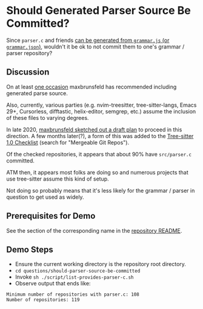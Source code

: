 # Should Generated Parser Source Be Committed?

Since `parser.c` and friends [can be generated from `grammar.js` (or
`grammar.json`)](../generate-subcommand-files/README.md), wouldn't it
be ok to not commit them to one's grammar / parser repository?

## Discussion

On at least [one
occasion](https://github.com/tree-sitter/tree-sitter/issues/447#issuecomment-533303827)
maxbrunsfeld has recommended including generated parse source.

Also, currently, various parties (e.g. nvim-treesitter,
tree-sitter-langs, Emacs 29+, Cursorless, difftastic, helix-editor,
semgrep, etc.) assume the inclusion of these files to varying degrees.

In late 2020, [maxbrunsfeld sketched out a draft
plan](https://github.com/tree-sitter/tree-sitter/issues/730#issuecomment-736018228)
to proceed in this direction.  A few months later(?), a form of this
was added to the [Tree-sitter 1.0
Checklist](https://github.com/tree-sitter/tree-sitter/issues/930)
(search for "Mergeable Git Repos").

Of the checked repositories, it appears that about 90% have
`src/parser.c` committed.

ATM then, it appears most folks are doing so and numerous projects
that use tree-sitter assume this kind of setup.

Not doing so probably means that it's less likely for the grammar /
parser in question to get used as widely.

## Prerequisites for Demo

See the section of the corresponding name in the [repository
README](../../README.md).

## Demo Steps

* Ensure the current working directory is the repository root directory.
* `cd questions/should-parser-source-be-committed`
* Invoke `sh ./script/list-provides-parser-c.sh`
* Observe output that ends like:

```
Minimum number of repositories with parser.c: 108
Number of repositories: 119
```
